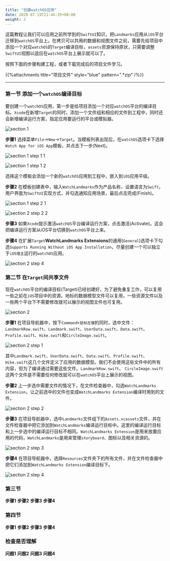 ```yaml
---
title: "创建watchOS应用"
date: 2020-07-19T21:44:35+08:00
weight: 2
---
```


这篇教程让我们可以应用之前所学到的`SwiftUI`知识，把`Landmarks`应用从`iOS`平台迁移到`watchOS`平台上。在拷贝可以共用的数据和视图文件之前，需要先给项目中添加一个对应`watchOS`的`Target`编译目标，`assets`资源保持原状，只需要调整`SwiftUI`视图以适应在`watchOS`平台上展示就可以了。

按照下面的步骤构建工程，或者下载完成后的项目文件学习。

{{%attachments title="项目文件" style="blue" pattern=".*zip" /%}}

---

### 第一节 添加一个`watchOS`编译目标

要创建一个`watchOS`应用，第一步是给项目添加一个对应`watchOS`平台的编译目标。`Xcode`在新增`Target`的同时，添加一个文件组和相应的文件到工程中，同时还会新增编译运行方案，指定应用要运行的平台或模拟器。

![section 1](/tutorials/framework_integration/images/create_a_watchOS_app_section1.png?width=30pc)

**步骤1** 选择菜单`File`->`New`->`Target`。当模板列表出现后，在`watchOS`选项卡下选择`Watch App for iOS App`模板，并点击下一步(Next)。

![section 1 step 1 1](/tutorials/framework_integration/images/create_a_watchOS_app_section1_step1_1.png?width=30pc)

![section 1 step 1 2](/tutorials/framework_integration/images/create_a_watchOS_app_section1_step1_2.png?width=30pc)

选择这个模板会添加一个新的`watchOS`应用到工程中，嵌入到`iOS`应用平级。

**步骤2** 在模板创建表中，输入`WatchLandmarks`作为产品名称，设置语言为`Swift`，用户界面为`SwiftUI`实现方式，并勾选通知应用场景，最后点击完成(Finish)。

![section 1 step 2 1](/tutorials/framework_integration/images/create_a_watchOS_app_section1_step2_1.png?width=30pc)

![section 2 step 2 2](/tutorials/framework_integration/images/create_a_watchOS_app_section1_step2_2.png?width=30pc)

**步骤3** 如果`Xcode`提示激活`watchOS`平台编译运行方案，点击激活(Activate)。这会把编译运行方案从iOS平台切换到`watchOS`平台上来。

**步骤4** 在扩展`Target`**WatchLandmarks Extensions**的通用(`General`)选项卡下勾选`Supports Running Without iOS App Installation`，尽量创建一个可以独立于`iOS宿主`运行的`watchOS`应用。

![section 2 step 4](/tutorials/framework_integration/images/create_a_watchOS_app_section1_step4.png?width=40pc)

### 第二节 在`Target`间共享文件

现在`watchOS`平台的编译目标(Target)已经创建好，为了避免重复工作，可以复用一些之前在`iOS`项目中的资源。地标的数据模型文件可以复用，一些资源文件以及一些两个平台下不需要修改就可以展示的视图文件也可复用。

![section 2](/tutorials/framework_integration/images/create_a_watchOS_app_section2.png?width=20pc)

**步骤1** 在项目导航器中，按下`Command+鼠标左键`的同时，选中文件：`LandmarkRow.swift`、`Landmark.swift`、`UserData.swift`、`Data.swift`、`Profile.swift`、`Hike.swift`和`CircleImage.swift`。


![section 2 step 1](/tutorials/framework_integration/images/create_a_watchOS_app_section2_step1.png?width=20pc)

其中`Landmark.swift`、`UserData.swift`、`Data.swift`、`Profile.swift`、`Hike.swift`这几个文件定义了应用的数据模型。我们不会使用这些文件中的所有内容，但为了编译通过需要这些文件。`LandmarkRow.swift`、
`CircleImage.swift`这两个文件是不需要任何修改就可以在`watchOS`平台上展示的视图。

**步骤2** 上一步选中需要文件的情况下，在文件检查器中，勾选`WatchLandmarks Extension`，让之前选中的文件也变成`WatchLandmarks Extension`编译时用到的文件。

![section 2 step 2](/tutorials/framework_integration/images/create_a_watchOS_app_section2_step2.png?width=50pc)

**步骤3** 在项目导航器中，选中`Landmarks`文件组下的`Assets.xcassets`文件，并在文件检查器中把它添加到`WatchLandmarks`编译运行目标中。这里的编译运行目标和上一步选中的编译运行目标不相同。`WatchLandmarks Extension`是用来放置应用的代码，`WatchLandmarks`是用来管理`storyboard`、图标以及相关资源的。

![section 2 step 3](/tutorials/framework_integration/images/create_a_watchOS_app_section2_step3.png?width=50pc)

**步骤4** 在项目导航器中，选择`Resources`文件夹下的所有文件，并在文件检查器中把它们添加到`WatchLandmarks Extension`编译目标下。

![section 2 step 4](/tutorials/framework_integration/images/create_a_watchOS_app_section2_step4.png?width=50pc)

### 第三节 

**步骤1** 
**步骤2** 
**步骤3** 
**步骤4** 

### 第四节 

**步骤1** 
**步骤2** 
**步骤3** 
**步骤4** 

### 检查是否理解

**问题1** 
**问题2** 
**问题3** 
**问题4** 